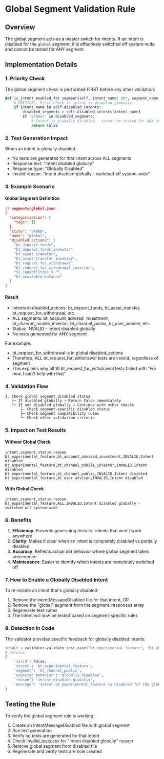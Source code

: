 # Global Segment Validation Rule

## Overview

The global segment acts as a master switch for intents. If an intent is disabled for the `global` segment, it is effectively switched off system-wide and cannot be tested for ANY segment.

## Implementation Details

### 1. Priority Check
The global segment check is performed FIRST before any other validation:

```python
def is_intent_enabled_for_segment(self, intent_name: str, segment_name: str) -> bool:
    # CRITICAL: First check if intent is disabled globally
    if intent_name in self.disabled_intents:
        disabled_segments = self.disabled_intents[intent_name]
        if 'global' in disabled_segments:
            # Intent is globally disabled - cannot be tested for ANY segment
            return False
```

### 2. Test Generation Impact
When an intent is globally disabled:
- No tests are generated for that intent across ALL segments
- Response text: "Intent disabled globally"
- Response type: "Globally Disabled"
- Invalid reason: "Intent disabled globally - switched off system-wide"

### 3. Example Scenario

#### Global Segment Definition
```json
// segments/global.json
{
  "categorization": {
    "tags": []
  },
  "state": "SAVED",
  "name": "global",
  "disabled_actions": [
    "bt_deposit_funds",
    "bt_deposit_funds_investor",
    "bt_asset_transfer",
    "bt_asset_transfer_investor",
    "bt_request_for_withdrawal",
    "bt_request_for_withdrawal_investor",
    "91_Capabilities_S_P",
    "bt_available_balance"
  ]
}
```

#### Result
- Intents in disabled_actions: bt_deposit_funds, bt_asset_transfer, bt_request_for_withdrawal, etc.
- ALL segments: bt_account_advised_investment, bt_channel_mobile_investor, bt_channel_public, bt_user_adviser, etc.
- Status: INVALID - Intent disabled globally
- No tests generated for ANY segment

For example:
- bt_request_for_withdrawal is in global disabled_actions
- Therefore, ALL bt_request_for_withdrawal tests are invalid, regardless of segment
- This explains why all 10 bt_request_for_withdrawal tests failed with "For now, I can't help with that"

### 4. Validation Flow

```
1. Check global segment disabled status
   ├─ If disabled globally → Return False immediately
   └─ If not disabled globally → Continue with other checks
       ├─ Check segment-specific disabled status
       ├─ Check segment compatibility rules
       └─ Check other validation criteria
```

### 5. Impact on Test Results

#### Without Global Check
```csv
intent,segment,status,reason
bt_experimental_feature,bt_account_advised_investment,INVALID,Intent disabled
bt_experimental_feature,bt_channel_mobile_investor,INVALID,Intent disabled
bt_experimental_feature,bt_channel_public,INVALID,Intent disabled
bt_experimental_feature,bt_user_adviser,INVALID,Intent disabled
```

#### With Global Check
```csv
intent,segment,status,reason
bt_experimental_feature,ALL,INVALID,Intent disabled globally - switched off system-wide
```

### 6. Benefits

1. **Efficiency**: Prevents generating tests for intents that won't work anywhere
2. **Clarity**: Makes it clear when an intent is completely disabled vs partially disabled
3. **Accuracy**: Reflects actual bot behavior where global segment takes precedence
4. **Maintenance**: Easier to identify which intents are completely switched off

### 7. How to Enable a Globally Disabled Intent

To re-enable an intent that's globally disabled:
1. Remove the IntentMessageDisabled file for that intent, OR
2. Remove the "global" segment from the segment_responses array
3. Regenerate test suites
4. The intent will now be tested based on segment-specific rules

### 8. Detection in Code

The validator provides specific feedback for globally disabled intents:

```python
result = validator.validate_test_case("bt_experimental_feature", "bt_channel_public")
# Returns:
{
    'valid': False,
    'intent': 'bt_experimental_feature',
    'segment': 'bt_channel_public',
    'expected_behavior': 'globally_disabled',
    'reason': 'intent_disabled_globally',
    'message': 'Intent bt_experimental_feature is disabled for the global segment - effectively switched off system-wide'
}
```

## Testing the Rule

To verify the global segment rule is working:

1. Create an IntentMessageDisabled file with global segment
2. Run test generation
3. Verify no tests are generated for that intent
4. Check invalid_tests.csv for "Intent disabled globally" reason
5. Remove global segment from disabled file
6. Regenerate and verify tests are now created